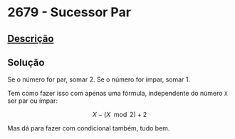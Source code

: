 # 2679 - Sucessor Par

## [Descrição](https://www.beecrowd.com.br/judge/pt/problems/view/2679)

## Solução

Se o número for par, somar 2. Se o número for ímpar, somar 1.

Tem como fazer isso com apenas uma fórmula, independente do número `X` ser par ou ímpar:

$$X - (X \mod 2) + 2$$

Mas dá para fazer com condicional também, tudo bem.